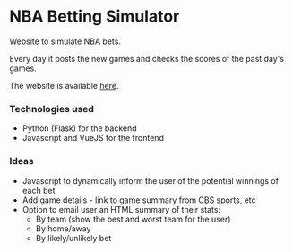 # NBA Betting Simulator

Website to simulate NBA bets.

Every day it posts the new games and checks the scores of the past day's games.

The website is available <a href="http://nbabettingsimulator.com">here</a>.

### Technologies used

* Python (Flask) for the backend
* Javascript and VueJS for the frontend

### Ideas

* Javascript to dynamically inform the user of the potential winnings of each bet
* Add game details - link to game summary from CBS sports, etc
* Option to email user an HTML summary of their stats:
  * By team (show the best and worst team for the user)
  * By home/away
  * By likely/unlikely bet
  

